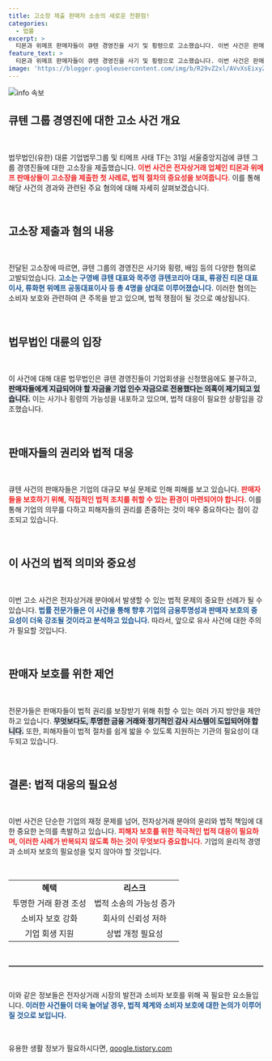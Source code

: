 ```yaml
---
title: 고소장 제출 판매자 소송의 새로운 전환점!
categories:
  - 법률
excerpt: >
  티몬과 위메프 판매자들이 큐텐 경영진을 사기 및 횡령으로 고소했습니다. 이번 사건은 판매자 소송의 첫 사례로, 큐텐 경영진의 자금 유용 혐의가 큰 파장을 예고합니다. 클릭해서 자세한 내용을 확인하세요!
feature_text: >
  티몬과 위메프 판매자들이 큐텐 경영진을 사기 및 횡령으로 고소했습니다. 이번 사건은 판매자 소송의 첫 사례로, 큐텐 경영진의 자금 유용 혐의가 큰 파장을 예고합니다. 클릭해서 자세한 내용을 확인하세요!
image: 'https://blogger.googleusercontent.com/img/b/R29vZ2xl/AVvXsEixyZcFfHzMRdzZMjFBmAUKJYCLCGyLL1o632UiGVXcaFdKo_bkvkuCioo0uUKlGfBVcT3P84aROyZIXSBEx3Aw5nCQ3pTgDom1WDC4m8eifvWiAmWEEVb4x6G_l8C0QH225ldMjyaFvpxGEBGNO37VmDTDMHGhJPq73UglMfDca1-0aw/s1600/blogspot.png'
---
```


<p><img src="https://blogger.googleusercontent.com/img/b/R29vZ2xl/AVvXsEixyZcFfHzMRdzZMjFBmAUKJYCLCGyLL1o632UiGVXcaFdKo_bkvkuCioo0uUKlGfBVcT3P84aROyZIXSBEx3Aw5nCQ3pTgDom1WDC4m8eifvWiAmWEEVb4x6G_l8C0QH225ldMjyaFvpxGEBGNO37VmDTDMHGhJPq73UglMfDca1-0aw/s1600/blogspot.png" alt="info 속보" /></p>

<h2 data-ke-size="size26">큐텐 그룹 경영진에 대한 고소 사건 개요</h2>

<p data-ke-size="size16">&nbsp;</p>

<p>법무법인(유한) 대륜 기업법무그룹 및 티메프 사태 TF는 31일 서울중앙지검에 큐텐 그룹 경영진들에 대한 고소장을 제출했습니다. <b><span style="color: #ee2323;">이번 사건은 전자상거래 업체인 티몬과 위메프 판매상들이 고소장을 제출한 첫 사례로, 법적 절차의 중요성을 보여줍니다.</span></b> 이를 통해 해당 사건의 경과와 관련된 주요 혐의에 대해 자세히 살펴보겠습니다.</p>

<p data-ke-size="size16">&nbsp;</p>

<h2 data-ke-size="size26">고소장 제출과 혐의 내용</h2>

<p data-ke-size="size16">&nbsp;</p>

<p>전달된 고소장에 따르면, 큐텐 그룹의 경영진은 사기와 횡령, 배임 등의 다양한 혐의로 고발되었습니다. <b><span style="color: #1a5490;">고소는 구영배 큐텐 대표와 목주영 큐텐코리아 대표, 류광진 티몬 대표이사, 류화현 위메프 공동대표이사 등 총 4명을 상대로 이루어졌습니다.</span></b> 이러한 혐의는 소비자 보호와 관련하여 큰 주목을 받고 있으며, 법적 쟁점이 될 것으로 예상됩니다.</p>

<p data-ke-size="size16">&nbsp;</p>

<h2 data-ke-size="size26">법무법인 대륜의 입장</h2>

<p data-ke-size="size16">&nbsp;</p>

<p>이 사건에 대해 대륜 법무법인은 큐텐 경영진들이 기업회생을 신청했음에도 불구하고, <b><span style="background-color: #21538527;">판매자들에게 지급되어야 할 자금을 기업 인수 자금으로 전용했다는 의혹이 제기되고 있습니다.</span></b> 이는 사기나 횡령의 가능성을 내포하고 있으며, 법적 대응이 필요한 상황임을 강조했습니다.</p>

<p data-ke-size="size16">&nbsp;</p>

<h2 data-ke-size="size26">판매자들의 권리와 법적 대응</h2>

<p data-ke-size="size16">&nbsp;</p>

<p>큐텐 사건의 판매자들은 기업의 대규모 부실 문제로 인해 피해를 보고 있습니다. <b><span style="color: #ee2323;">판매자들을 보호하기 위해, 직접적인 법적 조치를 취할 수 있는 환경이 마련되어야 합니다.</span></b> 이를 통해 기업의 의무를 다하고 피해자들의 권리를 존중하는 것이 매우 중요하다는 점이 강조되고 있습니다.</p>

<p data-ke-size="size16">&nbsp;</p>

<h2 data-ke-size="size26">이 사건의 법적 의미와 중요성</h2>

<p data-ke-size="size16">&nbsp;</p>

<p>이번 고소 사건은 전자상거래 분야에서 발생할 수 있는 법적 문제의 중요한 선례가 될 수 있습니다. <b><span style="color: #1a5490;">법률 전문가들은 이 사건을 통해 향후 기업의 금융투명성과 판매자 보호의 중요성이 더욱 강조될 것이라고 분석하고 있습니다.</span></b> 따라서, 앞으로 유사 사건에 대한 주의가 필요할 것입니다.</p>

<p data-ke-size="size16">&nbsp;</p>

<h2 data-ke-size="size26">판매자 보호를 위한 제언</h2>

<p data-ke-size="size16">&nbsp;</p>

<p>전문가들은 판매자들이 법적 권리를 보장받기 위해 취할 수 있는 여러 가지 방안을 제안하고 있습니다. <b><span style="background-color: #21538527;">무엇보다도, 투명한 금융 거래와 정기적인 감사 시스템이 도입되어야 합니다.</span></b> 또한, 피해자들이 법적 절차를 쉽게 밟을 수 있도록 지원하는 기관의 필요성이 대두되고 있습니다.</p>

<p data-ke-size="size16">&nbsp;</p>

<h2 data-ke-size="size26">결론: 법적 대응의 필요성</h2>

<p data-ke-size="size16">&nbsp;</p>

<p>이번 사건은 단순한 기업의 재정 문제를 넘어, 전자상거래 분야의 윤리와 법적 책임에 대한 중요한 논의를 촉발하고 있습니다. <b><span style="color: #ee2323;">피해자 보호를 위한 적극적인 법적 대응이 필요하며, 이러한 사례가 반복되지 않도록 하는 것이 무엇보다 중요합니다.</span></b> 기업의 윤리적 경영과 소비자 보호의 필요성을 잊지 않아야 할 것입니다.</p>

<p data-ke-size="size16">&nbsp;</p>

<table style="width: 100%; border-collapse: collapse;">
<tr>
<td style="text-align: center; height: 17px;"><b>혜택</b></td>
<td style="text-align: center; height: 17px;"><b>리스크</b></td>
</tr>
<tr>
<td style="text-align: center; height: 17px;">투명한 거래 환경 조성</td>
<td style="text-align: center; height: 17px;">법적 소송의 가능성 증가</td>
</tr>
<tr>
<td style="text-align: center; height: 17px;">소비자 보호 강화</td>
<td style="text-align: center; height: 17px;">회사의 신뢰성 저하</td>
</tr>
<tr>
<td style="text-align: center; height: 17px;">기업 회생 지원</td>
<td style="text-align: center; height: 17px;">상법 개정 필요성</td>
</tr>
</table>

<p data-ke-size="size16">&nbsp;</p>

<hr style="border: 1px solid #999999;"/> 

<p data-ke-size="size16">&nbsp;</p> 

<p>이와 같은 정보들은 전자상거래 시장의 발전과 소비자 보호를 위해 꼭 필요한 요소들입니다. <b><span style="color: #1a5490;">이러한 사건들이 더욱 늘어날 경우, 법적 체계와 소비자 보호에 대한 논의가 이루어질 것으로 보입니다.</span></b> </p>

<p data-ke-size="size16">&nbsp;</p>
유용한 생활 정보가 필요하시다면, <a href="https://qoogle.tistory.com" rel="dofollow">qoogle.tistory.com</a>


